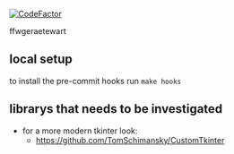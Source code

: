 [![CodeFactor](https://www.codefactor.io/repository/github/lks-hrsch/ffwgeraetewart/badge/master)](https://www.codefactor.io/repository/github/lks-hrsch/ffwgeraetewart/overview/master)

ffwgeraetewart

## local setup
to install the pre-commit hooks run
`make hooks`

## librarys that needs to be investigated
* for a more modern tkinter look:
  * https://github.com/TomSchimansky/CustomTkinter
